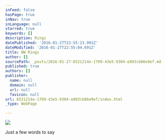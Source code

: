 ```yaml
---
inFeed: false
hasPage: true
inNav: true
inLanguage: null
starred: true
keywords: []
description: Rings
datePublished: '2016-01-27T22:55:23.991Z'
dateModified: '2016-01-27T22:55:04.691Z'
title: BW Rings
author: []
sourcePath: _posts/2016-01-27-6521214e-1709-43e5-9304-e803cb86e9ef.md
published: true
authors: []
publisher:
  name: null
  domain: null
  url: null
  favicon: null
url: 6521214e-1709-43e5-9304-e803cb86e9ef/index.html
_type: WebPage

---
```

![](https://the-grid-user-content.s3-us-west-2.amazonaws.com/ae64469e-94e2-497d-b3b4-9f90313b1f6b.jpg)

Just a few words to say